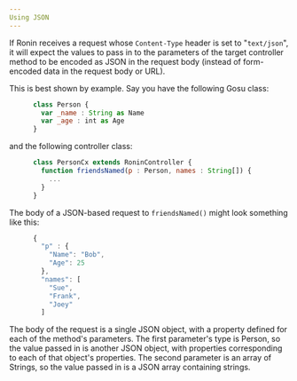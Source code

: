 ```yaml
---
Using JSON
---
```


If Ronin receives a request whose `Content-Type` header is set to
"`text/json`", it will expect the values to pass in to the parameters of the
target controller method to be encoded as JSON in the request body (instead of
form-encoded data in the request body or URL).

This is best shown by example. Say you have the following Gosu class:

```js
      class Person {
        var _name : String as Name
        var _age : int as Age
      }
```

and the following controller class:

```js
      class PersonCx extends RoninController {
        function friendsNamed(p : Person, names : String[]) {
          ...
        }
      }
```

The body of a JSON-based request to `friendsNamed()` might look something like
this:

```js
      {
        "p" : {
          "Name": "Bob",
          "Age": 25
        },
        "names": [
          "Sue",
          "Frank",
          "Joey"
        ]
```

The body of the request is a single JSON object, with a property defined for
each of the method's parameters. The first parameter's type is Person, so the
value passed in is another JSON object, with properties corresponding to each
of that object's properties. The second parameter is an array of Strings, so
the value passed in is a JSON array containing strings.
